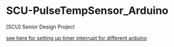 # SCU-PulseTempSensor_Arduino
[SCU] Senior Design Project

[see here for setting up timer interrupt for different arduino](arduinoMain/timer_interrupt.md)